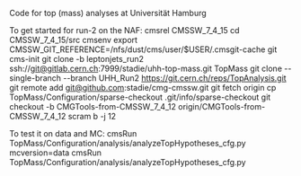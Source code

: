 Code for top (mass) analyses at Universität Hamburg

To get started for run-2 on the NAF:
cmsrel CMSSW_7_4_15
cd CMSSW_7_4_15/src
cmsenv
export CMSSW_GIT_REFERENCE=/nfs/dust/cms/user/$USER/.cmsgit-cache
git cms-init
git clone -b leptonjets_run2 ssh://git@gitlab.cern.ch:7999/stadie/uhh-top-mass.git TopMass
git clone --single-branch --branch UHH_Run2 https://git.cern.ch/reps/TopAnalysis.git
git remote add git@github.com:stadie/cmg-cmssw.git
git fetch origin
cp TopMass/Configuration/sparse-checkout .git/info/sparse-checkout
git checkout -b CMGTools-from-CMSSW_7_4_12 origin/CMGTools-from-CMSSW_7_4_12
scram b -j 12


To test it on data and MC:
cmsRun TopMass/Configuration/analysis/analyzeTopHypotheses_cfg.py  mcversion=data
cmsRun TopMass/Configuration/analysis/analyzeTopHypotheses_cfg.py